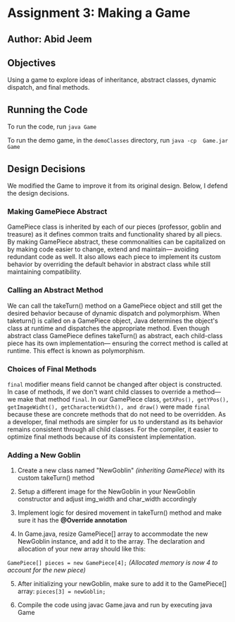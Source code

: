 # Assignment 3: Making a Game

## Author: Abid Jeem

## Objectives

Using a game to explore ideas of inheritance, abstract classes,
dynamic dispatch, and final methods.

## Running the Code

To run the code, run `java Game`

To run the demo game, in the `demoClasses` directory, run `java -cp 
Game.jar Game`

## Design Decisions

We modified the Game to improve it from its original design.  Below, I
defend the design decisions.

### Making GamePiece Abstract

GamePiece class is inherited by each of our pieces (professor, goblin and treasure) as it defines common traits and functionality shared by all piecs. By making GamePiece abstract, these commonalities can be capitalized on by making code easier to change, extend and maintain— avoiding redundant code as well. It also allows each piece to implement its custom behavior by overriding the default behavior in abstract class while still maintaining compatibility. 

### Calling an Abstract Method

We can call the takeTurn() method on a GamePiece object and still get the desired behavior because of dynamic dispatch and polymorphism. When taketurn() is called on a GamePiece object, Java determines the object's class at runtime and dispatches the appropriate method. Even though abstract class GamePiece defines takeTurn() as abstract, each child-class piece has its own implementation— ensuring the correct method is called at runtime. This effect is known as polymorphism. 

### Choices of Final Methods

`final` modifier means field cannot be changed after object is constructed. In case of methods, if we don't want child classes to override a method— we make that method `final`. In our GamePiece class, `getXPos(), getYPos(), getImageWidht(), getCharacterWidth(), and draw()` were made `final` because these are concrete methods that do not need to be overridden. As a developer, final methods are simpler for us to understand as its behavior remains consistent through all child classes. For the compiler, it easier to optimize final methods because of its consistent implementation. 


### Adding a New Goblin

1. Create a new class named "NewGoblin" _(inheriting GamePiece)_ with its custom takeTurn() method

2. Setup a different image for the NewGoblin in your NewGoblin constructor and adjust img_width and char_width accordingly

3. Implement logic for desired movement in takeTurn() method and make sure it has the __@Override annotation__

4. In Game.java, resize GamePiece[] array to accommodate the new NewGoblin instance, and add it to the array. The declaration and allocation of your new array should like this:

`GamePiece[] pieces = new GamePiece[4];` _(Allocated memory is now 4 to account for the new piece)_

5. After initializing your newGoblin, make sure to add it to the GamePiece[] array: `pieces[3] = newGoblin;`

6. Compile the code using javac Game.java and run by executing java Game 


